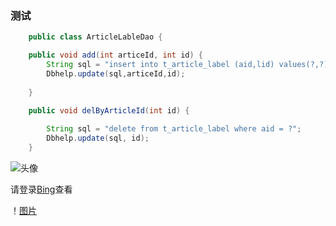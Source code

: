 ### 测试 
```java
    public class ArticleLableDao {

	public void add(int articeId, int id) {
		String sql = "insert into t_article_label (aid,lid) values(?,?)";
		Dbhelp.update(sql,articeId,id);
		
	}

	public void delByArticleId(int id) {
		
		String sql = "delete from t_article_label where aid = ?";
		Dbhelp.update(sql, id);
	}
```


![头像](http://www.githead.com/assets/downloads/git_desktop.gif)

请登录[Bing](https://www.bing.com/)查看





！[图片](https://tse2-mm.cn.bing.net/th?id=OIP.6EB68rfa4SdDG8lcyfEFlADwEs&w=200&h=250&c=7&qlt=90&o=4&pid=1.7)